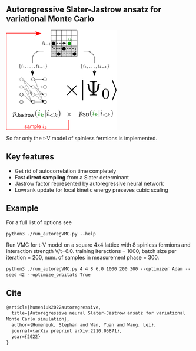 <div>
<h2> Autoregressive Slater-Jastrow ansatz for variational Monte Carlo </h2>
<img align="middle" src="_misc/arSJ_sketch.png" width="300" alt="sketch"/>
</div>


So far only the t-V model of spinless fermions is implemented. 

## Key features
 - Get rid of autocorrelation time completely
 - Fast **direct sampling** from a Slater determinant
 - Jastrow factor represented by autoregressive neural network
 - Lowrank update for local kinetic energy preseves cubic scaling 

## Example
For a full list of options see
```
python3 ./run_autoregVMC.py --help
```
Run VMC for t-V model on a square 4x4 lattice with 8 spinless fermions and interaction strength V/t=6.0.
training iteractions = 1000, batch size per iteration = 200, num. of samples in measurement phase = 300.
```
python3 ./run_autoregVMC.py 4 4 8 6.0 1000 200 300 --optimizer Adam --seed 42 --optimize_orbitals True
```
## Cite
```
@article{humeniuk2022autoregressive,
  title={Autoregressive neural Slater-Jastrow ansatz for variational Monte Carlo simulation},
  author={Humeniuk, Stephan and Wan, Yuan and Wang, Lei},
  journal={arXiv preprint arXiv:2210.05871},
  year={2022}
}
```
